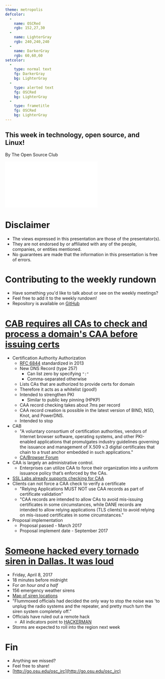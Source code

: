 ```yaml
---
theme: metropolis
defcolor:
  -
    name: OSCRed
    rgb: 152,27,30
  -
    name: LighterGray
    rgb: 240,240,240
  -
    name: DarkerGray
    rgb: 60,60,60
setcolor:
  -
    type: normal text
    fg: DarkerGray
    bg: LighterGray
  -
    type: alerted text
    fg: OSCRed
    bg: LighterGray
  -
    type: frametitle
    fg: OSCRed
    bg: LighterGray
---
```


## This week in technology, open source, and Linux!

By The Open Source Club

![OSC Logo](../../common/osc-logo.pdf "Open Source Club at Ohio State Logo")

# Disclaimer
* The views expressed in this presentation are those of the presentator(s).
* They are not endorsed by or affiliated with any of the people, companies, or entities mentioned.
* No guarantees are made that the information in this presentation is free of errors.

# Contributing to the weekly rundown
* Have something you'd like to talk about or see on the weekly meetings?
* Feel free to add it to the weekly rundown!
* Repository is available on [GitHub](https://github.com/OSUOSC/osc-weekly-rundown)


# [CAB requires all CAs to check and process a domain's CAA before issuing certs](https://en.wikipedia.org/wiki/DNS_Certification_Authority_Authorization)
* Certification Authority Authorization
  * [RFC 6844](https://tools.ietf.org/html/rfc6844) standardized in 2013
  * New DNS Record (type 257)
    * Can list zero by specifying `":"`
    * Comma-separated otherwise
  * Lists CAs that are authorized to provide certs for domain 
  * Therefore it acts as a whitelist (good!)
  * Intended to strengthen PKI
    * Similar to public key pinning (HPKP)
  *  CAA record checking takes about 7ms per record
  * CAA record creation is possible in the latest version of BIND, NSD, Knot, and PowerDNS.
  * Intended to stop
* CAB
  * "A voluntary consortium of certification authorities, vendors of Internet browser software, operating systems, and other PKI-enabled applications that promulgates industry guidelines governing the issuance and management of X.509 v.3 digital certificates that chain to a trust anchor embedded in such applications."
  * [CA/Browser Forum](https://cabforum.org/)
* CAA is largely an administrative control.
  * Enterprises can utilize CAA to force their organization into a uniform issuance policy that’s enforced by the CAs.
* [SSL Labs already supports checking for CAA](https://github.com/ssllabs/ssllabs-scan/issues/274)
* Clients can not force a CAA check to verify a certificate
  * "Relying Applications MUST NOT use CAA records as part of certificate validation"
  * "CAA records are intended to allow CAs to avoid mis-issuing certificates in some circumstances, while DANE records are intended to allow relying applications (TLS clients) to avoid relying on mis-issued certificates in some circumstances."
* Proposal implementation
  * Proposal passed - March 2017
  * Proposal implement date - September 2017

# [Someone hacked every tornado siren in Dallas. It was loud](https://pbs.twimg.com/media/C83bG_1UIAAiU4v.jpg)
* Friday, April 8, 2017
* 18 minutes before midnight
* For _an hour and a half_
* 156 emergency weather sirens
* [Map of siren locations](https://pbs.twimg.com/media/C86cHfnUMAAWKkV.jpg)
* "Flummoxed officials had decided the only way to stop the noise was 'to unplug the radio systems and the repeater, and pretty much turn the siren system completely off.” 
* Officials have ruled out a remote hack
  * All indicators point to [HACKERMAN](http://i.imgur.com/BMSSPFJ.jpg)
* Storms are expected to roll into the region next week

# Fin

* Anything we missed?
* Feel free to share!
* [http://go.osu.edu/osc_irc](http://go.osu.edu/osc_irc)
